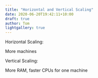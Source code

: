 ```yaml
---
title: "Horizontal and Vertical Scaling"
date: 2020-06-20T19:42:11+10:00
draft: true
author: Tom
lightgallery: true
---
```

Horizontal Scaling:

More machines

Vertical Scaling:

More RAM, faster CPUs for one machine